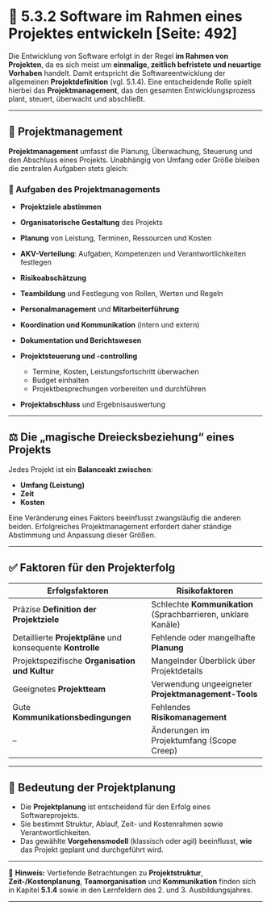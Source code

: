 # 💼 5.3.2 Software im Rahmen eines Projektes entwickeln [Seite: 492]

Die Entwicklung von Software erfolgt in der Regel **im Rahmen von Projekten**, da es sich meist um **einmalige, zeitlich befristete und neuartige Vorhaben** handelt. Damit entspricht die Softwareentwicklung der allgemeinen **Projektdefinition** (vgl. 5.1.4). Eine entscheidende Rolle spielt hierbei das **Projektmanagement**, das den gesamten Entwicklungsprozess plant, steuert, überwacht und abschließt.

---

## 🧭 Projektmanagement

**Projektmanagement** umfasst die Planung, Überwachung, Steuerung und den Abschluss eines Projekts.
Unabhängig von Umfang oder Größe bleiben die zentralen Aufgaben stets gleich:

### 🔹 Aufgaben des Projektmanagements

* **Projektziele abstimmen**
* **Organisatorische Gestaltung** des Projekts
* **Planung** von Leistung, Terminen, Ressourcen und Kosten
* **AKV-Verteilung**: Aufgaben, Kompetenzen und Verantwortlichkeiten festlegen
* **Risikoabschätzung**
* **Teambildung** und Festlegung von Rollen, Werten und Regeln
* **Personalmanagement** und **Mitarbeiterführung**
* **Koordination und Kommunikation** (intern und extern)
* **Dokumentation und Berichtswesen**
* **Projektsteuerung und -controlling**

  * Termine, Kosten, Leistungsfortschritt überwachen
  * Budget einhalten
  * Projektbesprechungen vorbereiten und durchführen
* **Projektabschluss** und Ergebnisauswertung

---

## ⚖️ Die „magische Dreiecksbeziehung“ eines Projekts

Jedes Projekt ist ein **Balanceakt zwischen**:

* **Umfang (Leistung)**
* **Zeit**
* **Kosten**

Eine Veränderung eines Faktors beeinflusst zwangsläufig die anderen beiden. Erfolgreiches Projektmanagement erfordert daher ständige Abstimmung und Anpassung dieser Größen.

---

## ✅ Faktoren für den Projekterfolg

| **Erfolgsfaktoren**                                         | **Risikofaktoren**                                            |
| ----------------------------------------------------------- | ------------------------------------------------------------- |
| Präzise **Definition der Projektziele**                     | Schlechte **Kommunikation** (Sprachbarrieren, unklare Kanäle) |
| Detaillierte **Projektpläne** und konsequente **Kontrolle** | Fehlende oder mangelhafte **Planung**                         |
| Projektspezifische **Organisation und Kultur**              | Mangelnder Überblick über Projektdetails                      |
| Geeignetes **Projektteam**                                  | Verwendung ungeeigneter **Projektmanagement-Tools**           |
| Gute **Kommunikationsbedingungen**                          | Fehlendes **Risikomanagement**                                |
| –                                                           | Änderungen im Projektumfang (Scope Creep)                     |

---

## 🧩 Bedeutung der Projektplanung

* Die **Projektplanung** ist entscheidend für den Erfolg eines Softwareprojekts.
* Sie bestimmt Struktur, Ablauf, Zeit- und Kostenrahmen sowie Verantwortlichkeiten.
* Das gewählte **Vorgehensmodell** (klassisch oder agil) beeinflusst, **wie** das Projekt geplant und durchgeführt wird.

---

📘 **Hinweis:**
Vertiefende Betrachtungen zu **Projektstruktur**, **Zeit-/Kostenplanung**, **Teamorganisation** und **Kommunikation** finden sich in Kapitel **5.1.4** sowie in den Lernfeldern des 2. und 3. Ausbildungsjahres.


---
